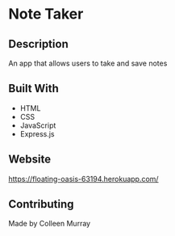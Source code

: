 # Note Taker

## Description
An app that allows users to take and save notes

## Built With
 - HTML
 - CSS
 - JavaScript
 - Express.js

## Website
https://floating-oasis-63194.herokuapp.com/

## Contributing
Made by Colleen Murray